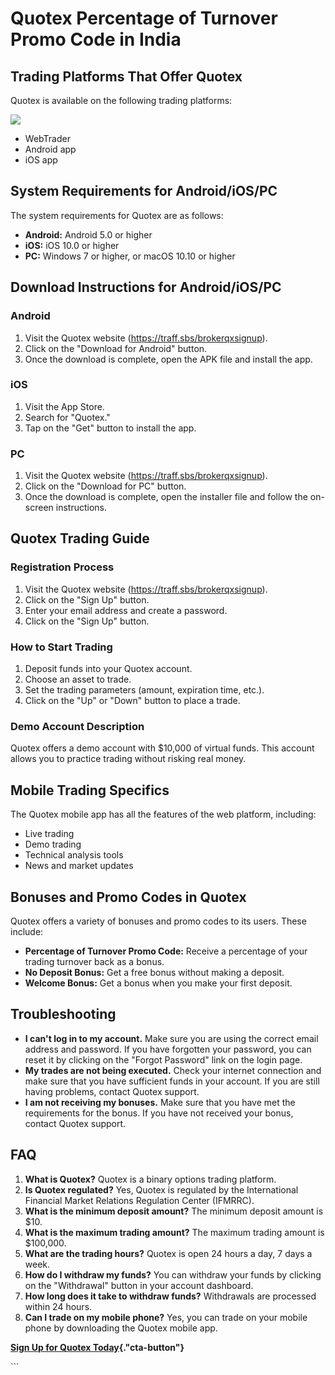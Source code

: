 # Quotex Percentage of Turnover Promo Code in India

## Trading Platforms That Offer Quotex

Quotex is available on the following trading platforms:

[![](https://static.quotex.io/files/4_en/300_250.jpg)](https://traff.sbs/brokerqxlid)

-   WebTrader
-   Android app
-   iOS app

## System Requirements for Android/iOS/PC

The system requirements for Quotex are as follows:

-   **Android:** Android 5.0 or higher
-   **iOS:** iOS 10.0 or higher
-   **PC:** Windows 7 or higher, or macOS 10.10 or higher

## Download Instructions for Android/iOS/PC

### Android

1.  Visit the Quotex website (https://traff.sbs/brokerqxsignup).
2.  Click on the "Download for Android" button.
3.  Once the download is complete, open the APK file and install the
    app.

### iOS

1.  Visit the App Store.
2.  Search for "Quotex."
3.  Tap on the "Get" button to install the app.

### PC

1.  Visit the Quotex website (https://traff.sbs/brokerqxsignup).
2.  Click on the "Download for PC" button.
3.  Once the download is complete, open the installer file and follow
    the on-screen instructions.

## Quotex Trading Guide

### Registration Process

1.  Visit the Quotex website (https://traff.sbs/brokerqxsignup).
2.  Click on the "Sign Up" button.
3.  Enter your email address and create a password.
4.  Click on the "Sign Up" button.

### How to Start Trading

1.  Deposit funds into your Quotex account.
2.  Choose an asset to trade.
3.  Set the trading parameters (amount, expiration time, etc.).
4.  Click on the "Up" or "Down" button to place a trade.

### Demo Account Description

Quotex offers a demo account with \$10,000 of virtual funds. This
account allows you to practice trading without risking real money.

## Mobile Trading Specifics

The Quotex mobile app has all the features of the web platform,
including:

-   Live trading
-   Demo trading
-   Technical analysis tools
-   News and market updates

## Bonuses and Promo Codes in Quotex

Quotex offers a variety of bonuses and promo codes to its users. These
include:

-   **Percentage of Turnover Promo Code:** Receive a percentage of your
    trading turnover back as a bonus.
-   **No Deposit Bonus:** Get a free bonus without making a deposit.
-   **Welcome Bonus:** Get a bonus when you make your first deposit.

## Troubleshooting

-   **I can\'t log in to my account.** Make sure you are using the
    correct email address and password. If you have forgotten your
    password, you can reset it by clicking on the "Forgot
    Password" link on the login page.
-   **My trades are not being executed.** Check your internet connection
    and make sure that you have sufficient funds in your account. If you
    are still having problems, contact Quotex support.
-   **I am not receiving my bonuses.** Make sure that you have met the
    requirements for the bonus. If you have not received your bonus,
    contact Quotex support.

## FAQ

1.  **What is Quotex?** Quotex is a binary options trading platform.
2.  **Is Quotex regulated?** Yes, Quotex is regulated by the
    International Financial Market Relations Regulation Center (IFMRRC).
3.  **What is the minimum deposit amount?** The minimum deposit amount
    is \$10.
4.  **What is the maximum trading amount?** The maximum trading amount
    is \$100,000.
5.  **What are the trading hours?** Quotex is open 24 hours a day, 7
    days a week.
6.  **How do I withdraw my funds?** You can withdraw your funds by
    clicking on the "Withdrawal" button in your account dashboard.
7.  **How long does it take to withdraw funds?** Withdrawals are
    processed within 24 hours.
8.  **Can I trade on my mobile phone?** Yes, you can trade on your
    mobile phone by downloading the Quotex mobile app.

**[Sign Up for Quotex
Today](\%22https://traff.sbs/brokerqxsignup\%22){."cta-button"}**

\`\`\`

